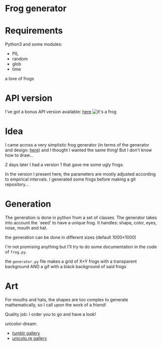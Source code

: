 # Frog generator

# Requirements
Python3 and some modules:
* PIL
* random
* glob
* time

a love of frogs

# API version

I've got a bonus API version available: [here](https://unicolo.re/api/frog)
![It's a frog](https://unicolo.re/api/frog)

# Idea

I came across a very simplistic frog generator (in terms of the generator and design: [here](https://frogitivity2.tumblr.com/post/185637054685/ready-to-start-yes-no)) and I thought I wanted the same thing! But I don't know how to draw...

2 days later I had a version 1 that gave me some ugly frogs.

In the version I present here, the parameters are mostly adjusted according to empirical intervals. I generated some frogs before making a git repository...

# Generation

The generation is done in python from a set of classes. The generator takes into account the `seed' to have a unique frog. It handles: shape, color, eyes, nose, mouth and hat.

the generation can be done in different sizes (default 1000×1000)

I'm not promising anything but I'll try to do some documentation in the code of `frog.py`.

the `generator.py` file makes a grid of X×Y frogs with a transparent background AND a gif with a black background of said frogs

# Art
For mouths and hats, the shapes are too complex to generate mathematically, so I call upon the work of a friend!

Quality job: I order you to go and have a look!

unicolor-dream:
* [ tumblr gallery ](https://unicolor-dream.tumblr.com/)
* [ unicolo.re gallery ](https://gallery.unicolo.re)
